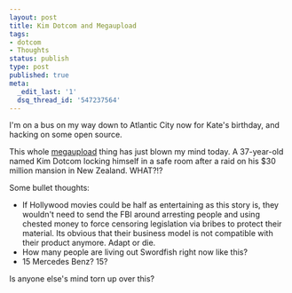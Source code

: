```yaml
---
layout: post
title: Kim Dotcom and Megaupload
tags:
- dotcom
- Thoughts
status: publish
type: post
published: true
meta:
  _edit_last: '1'
  dsq_thread_id: '547237564'
---
```

<div>

I'm on a bus on my way down to Atlantic City now for Kate's birthday, and hacking on some open source.

This whole <a href="http://tvnz.co.nz/national-news/police-complete-megaupload-mansion-search-4695303">megaupload</a> thing has just blown my mind today. A 37-year-old named  Kim Dotcom  locking himself in a safe room after a raid on his $30 million mansion in New Zealand. WHAT?!?

Some bullet thoughts:

* If Hollywood movies could be half as entertaining as this story is, they wouldn't need to send the FBI around arresting people and using chested money to force censoring legislation via bribes to protect their material. Its obvious that their business model is not compatible with their product anymore. Adapt or die.
* How many people are living out  Swordfish  right now like this?
* 15 Mercedes Benz? 15?

Is anyone else's mind torn up over this?

</div>
